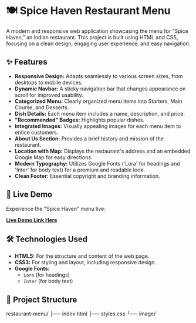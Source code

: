 # 🍽️ Spice Haven Restaurant Menu

A modern and responsive web application showcasing the menu for "Spice Haven," an Indian restaurant. This project is built using HTML and CSS, focusing on a clean design, engaging user experience, and easy navigation.

## ✨ Features

* **Responsive Design:** Adapts seamlessly to various screen sizes, from desktops to mobile devices.
* **Dynamic Navbar:** A sticky navigation bar that changes appearance on scroll for improved usability.
* **Categorized Menu:** Clearly organized menu items into Starters, Main Course, and Desserts.
* **Dish Details:** Each menu item includes a name, description, and price.
* **"Recommended" Badges:** Highlights popular dishes.
* **Integrated Images:** Visually appealing images for each menu item to entice customers.
* **About Us Section:** Provides a brief history and mission of the restaurant.
* **Location with Map:** Displays the restaurant's address and an embedded Google Map for easy directions.
* **Modern Typography:** Utilizes Google Fonts ('Lora' for headings and 'Inter' for body text) for a premium and readable look.
* **Clean Footer:** Essential copyright and branding information.

## 🚀 Live Demo

Experience the "Spice Haven" menu live:

[**Live Demo Link Here**](https://avi-0605.github.io/Restaurant_Menu/)


## 🛠️ Technologies Used

* **HTML5:** For the structure and content of the web page.
* **CSS3:** For styling and layout, including responsive design.
* **Google Fonts:**
    * `Lora` (for headings)
    * `Inter` (for body text)

## 📂 Project Structure

restaurant-menu/
├── index.html
├── styles.css
└── image/
